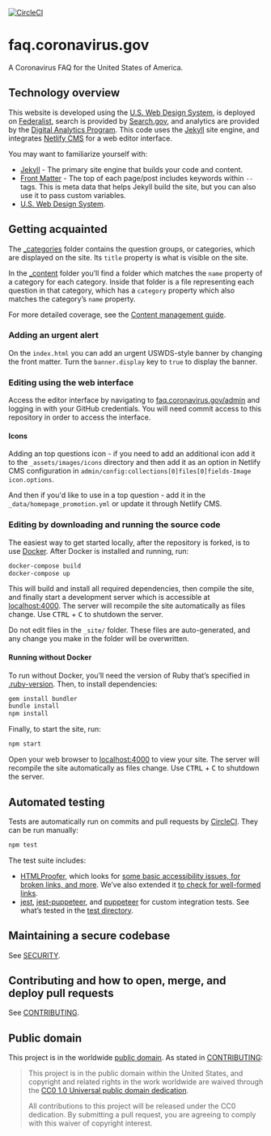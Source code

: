 [![CircleCI](https://circleci.com/gh/18F/cv_faq.svg?style=svg)](https://circleci.com/gh/18F/cv_faq)

# faq.coronavirus.gov

A Coronavirus FAQ for the United States of America.

## Technology overview

This website is developed using the [U.S. Web Design System](https://designsystem.digital.gov), is deployed on [Federalist](https://federalist.18f.gov/), search is provided by [Search.gov](https://search.gov/), and analytics are provided by the [Digital Analytics Program](https://digital.gov/guides/dap/). This code uses the [Jekyll](https://jekyllrb.com) site engine, and integrates [Netlify CMS](https://www.netlifycms.org/) for a web editor interface.

You may want to familiarize yourself with:

- [Jekyll](https://jekyllrb.com/docs/) - The primary site engine that builds your code and content.
- [Front Matter](https://jekyllrb.com/docs/frontmatter) - The top of each page/post includes keywords within `--` tags. This is meta data that helps Jekyll build the site, but you can also use it to pass custom variables.
- [U.S. Web Design System](https://designsystem.digital.gov).

## Getting acquainted

The [\_categories](_categories) folder contains the question groups, or categories, which are displayed on the site. Its `title` property is what is visible on the site.

In the [\_content](_content) folder you’ll find a folder which matches the `name` property of a category for each category. Inside that folder is a file representing each question in that category, which has a `category` property which also matches the category’s `name` property.

For more detailed coverage, see the [Content management guide](https://github.com/18F/cv_faq/wiki/Content-management-in-cv_faq).

### Adding an urgent alert
On the `index.html` you can add an urgent USWDS-style banner by changing the front matter. Turn the `banner.display` key to `true` to display the banner.

### Editing using the web interface

Access the editor interface by navigating to [faq.coronavirus.gov/admin](https://faq.coronavirus.gov/admin/) and logging in with your GitHub credentials. You will need commit access to this repository in order to access the interface.

#### Icons
Adding an top questions icon - if you need to add an additional icon add it to the `_assets/images/icons` directory and then add it as an option in Netlify CMS configuration in `admin/config:collections[0]files[0]fields-Image icon.options`.

And then if you'd like to use in a top question - add it in the `_data/homepage_promotion.yml` or update it through Netlify CMS.

### Editing by downloading and running the source code

The easiest way to get started locally, after the repository is forked, is to use [Docker](https://www.docker.com/). After Docker is installed and running, run:

```bash
docker-compose build
docker-compose up
```

This will build and install all required dependencies, then compile the site, and finally start a development server which is accessible at [localhost:4000](http://localhost:4000/). The server will recompile the site automatically as files change. Use <kbd>CTRL</kbd> + <kbd>C</kbd> to shutdown the server.

Do not edit files in the `_site/` folder. These files are auto-generated, and any change you make in the folder will be overwritten.

#### Running without Docker

To run without Docker, you’ll need the version of Ruby that’s specified in [.ruby-version](.ruby-version). Then, to install dependencies:

```bash
gem install bundler
bundle install
npm install
```

Finally, to start the site, run:

```bash
npm start
```

Open your web browser to [localhost:4000](http://localhost:4000/) to view your site. The server will recompile the site automatically as files change. Use <kbd>CTRL</kbd> + <kbd>C</kbd> to shutdown the server.

## Automated testing

Tests are automatically run on commits and pull requests by [CircleCI](https://circleci.com/gh/18F/cv_faq). They can be run manually:

```bash
npm test
```

The test suite includes:

- [HTMLProofer](https://github.com/gjtorikian/html-proofer), which looks for [some basic accessibility issues, for broken links, and more](https://github.com/gjtorikian/html-proofer#whats-tested). We’ve also extended it [to check for well-formed links](htmlproofer/target_blank_checks.rb).
- [jest](https://jestjs.io/), [jest-puppeteer](https://github.com/smooth-code/jest-puppeteer), and [puppeteer](https://github.com/puppeteer/puppeteer) for custom integration tests. See what’s tested in the [test directory](test).

## Maintaining a secure codebase

See [SECURITY](SECURITY.md).

## Contributing and how to open, merge, and deploy pull requests

See [CONTRIBUTING](CONTRIBUTING.md).

## Public domain

This project is in the worldwide [public domain](LICENSE.md). As stated in [CONTRIBUTING](CONTRIBUTING.md):

> This project is in the public domain within the United States, and copyright
> and related rights in the work worldwide are waived through the [CC0 1.0
> Universal public domain dedication](https://creativecommons.org/publicdomain/zero/1.0/).
>
> All contributions to this project will be released under the CC0 dedication.
> By submitting a pull request, you are agreeing to comply with this waiver of
> copyright interest.
